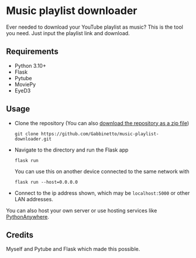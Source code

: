 # Music playlist downloader

Ever needed to download your YouTube playlist as music? This is the tool you need. Just input the playlist link and download.

## Requirements
* Python 3.10+
* Flask
* Pytube
* MoviePy
* EyeD3

## Usage

* Clone the repository (You can also [download the repository as a zip file](https://github.com/Gabbinetto/music-playlist-downloader/archive/refs/heads/master.zip))
    ```
    git clone https://github.com/Gabbinetto/music-playlist-downloader.git
    ```
* Navigate to the directory and run the Flask app
    ```
    flask run
    ```
    You can use this on another device connected to the same network with
    ```
    flask run --host=0.0.0.0
    ```
* Connect to the ip address shown, which may be `localhost:5000` or other LAN addresses.

You can also host your own server or use hosting services like [PythonAnywhere](https://www.pythonanywhere.com/).

## Credits
Myself and Pytube and Flask which made this possible.
